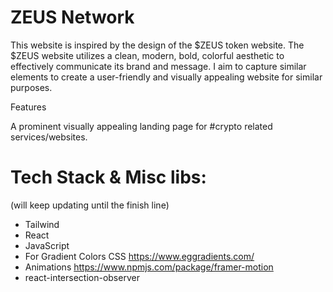 # ZEUS Network

This website is inspired by the design of the $ZEUS token website. The $ZEUS website utilizes a clean, modern, bold, colorful aesthetic to effectively communicate its brand and message. I aim to capture similar elements to create a user-friendly and visually appealing website for similar purposes.

Features

A prominent visually appealing landing page for #crypto related services/websites.

# Tech Stack & Misc libs:
(will keep updating until the finish line)
- Tailwind 
- React
- JavaScript
- For Gradient Colors CSS https://www.eggradients.com/
- Animations https://www.npmjs.com/package/framer-motion 
- react-intersection-observer